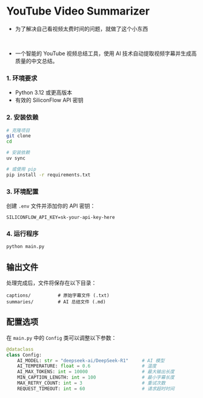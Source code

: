 # YouTube Video Summarizer

* 为了解决自己看视频太费时间的问题，就做了这个小东西
<br>

* 一个智能的 YouTube 视频总结工具，使用 AI 技术自动提取视频字幕并生成高质量的中文总结。

### 1. 环境要求

- Python 3.12 或更高版本
- 有效的 SiliconFlow API 密钥

### 2. 安装依赖

```bash
# 克隆项目
git clone 
cd 

# 安装依赖 
uv sync

# 或使用 pip
pip install -r requirements.txt
```

### 3. 环境配置

创建 `.env` 文件并添加你的 API 密钥：

```env
SILICONFLOW_API_KEY=sk-your-api-key-here
```

### 4. 运行程序

```bash
python main.py
```


##  输出文件

处理完成后，文件将保存在以下目录：

```
captions/          # 原始字幕文件 (.txt)
summaries/         # AI 总结文件 (.md)
```


##  配置选项

在 `main.py` 中的 `Config` 类可以调整以下参数：

```python
@dataclass
class Config:
    AI_MODEL: str = "deepseek-ai/DeepSeek-R1"     # AI 模型
    AI_TEMPERATURE: float = 0.6                   # 温度
    AI_MAX_TOKENS: int = 10000                    # 最大输出长度
    MIN_CAPTION_LENGTH: int = 100                 # 最小字幕长度
    MAX_RETRY_COUNT: int = 3                      # 重试次数
    REQUEST_TIMEOUT: int = 60                     # 请求超时时间
```

